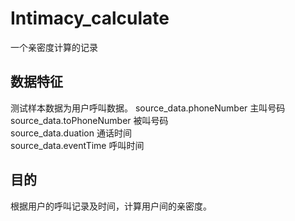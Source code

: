 # Intimacy_calculate
一个亲密度计算的记录
## 数据特征
测试样本数据为用户呼叫数据。
source_data.phoneNumber  主叫号码  
source_data.toPhoneNumber 被叫号码  
source_data.duation  通话时间  
source_data.eventTime  呼叫时间  
## 目的
根据用户的呼叫记录及时间，计算用户间的亲密度。
